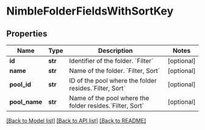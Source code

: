 # NimbleFolderFieldsWithSortKey

## Properties
Name | Type | Description | Notes
------------ | ------------- | ------------- | -------------
**id** | **str** | Identifier of the folder. &#x60;Filter&#x60; | [optional] 
**name** | **str** | Name of the folder. &#x60;Filter, Sort&#x60; | [optional] 
**pool_id** | **str** | ID of the pool where the folder resides.&#x60;Filter, Sort&#x60; | [optional] 
**pool_name** | **str** | Name of the pool where the folder resides.&#x60;Filter, Sort&#x60; | [optional] 

[[Back to Model list]](../README.md#documentation-for-models) [[Back to API list]](../README.md#documentation-for-api-endpoints) [[Back to README]](../README.md)



